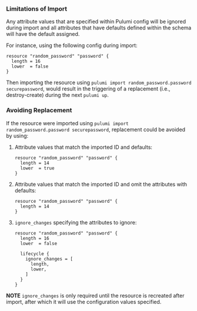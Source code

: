 ### Limitations of Import

Any attribute values that are specified within Pulumi config will be ignored during import and all
attributes that have defaults defined within the schema will have the default assigned.

For instance, using the following config during import:

```pulumi
resource "random_password" "password" {
  length = 16
  lower  = false
}
```

Then importing the resource using `pulumi import random_password.password securepassword`, would
result in the triggering of a replacement (i.e., destroy-create) during the next `pulumi up`.

### Avoiding Replacement

If the resource were imported using `pulumi import random_password.password securepassword`,
replacement could be avoided by using:

1. Attribute values that match the imported ID and defaults:

    ```pulumi
    resource "random_password" "password" {
      length = 14
      lower  = true
    }
    ```


2. Attribute values that match the imported ID and omit the attributes with defaults:

    ```pulumi
    resource "random_password" "password" {
      length = 14
    }
    ```


3. `ignore_changes` specifying the attributes to ignore:

    ```pulumi
    resource "random_password" "password" {
      length = 16
      lower  = false

      lifecycle {
        ignore_changes = [
          length,
          lower,
        ]
      }
    }
    ```

**NOTE** `ignore_changes` is only required until the resource is recreated after import, after which
it will use the configuration values specified.

